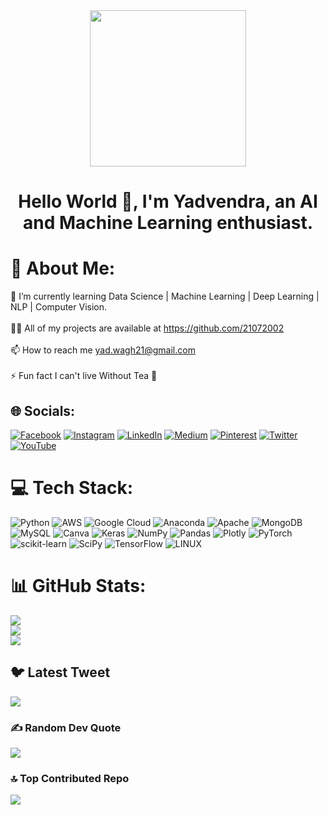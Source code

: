 <div align="center">
  <img height="250" src="https://redblink.com/wp-content/uploads/2023/03/AI-content-to-human-written-converter-bypass-ai-detection-tools-chatgpt-gptzero-originality-copyleaks-gpt2-output-detector-content-at-scale-bypass.gif"  />
</div>

<h1 align="center">Hello World 👋, I'm Yadvendra, an AI and Machine Learning enthusiast.</h1>

# 💫 About Me:
🌱 I’m currently learning Data Science | Machine Learning | Deep Learning | NLP | Computer Vision.<br><br>👨‍💻 All of my projects are available at https://github.com/21072002<br><br>📫 How to reach me yad.wagh21@gmail.com<br><br>⚡ Fun fact I can't live Without Tea 🍵


## 🌐 Socials:
[![Facebook](https://img.shields.io/badge/Facebook-%231877F2.svg?logo=Facebook&logoColor=white)](https://facebook.com/yad.wagh.21) [![Instagram](https://img.shields.io/badge/Instagram-%23E4405F.svg?logo=Instagram&logoColor=white)](https://instagram.com/yadvendra.wagh) [![LinkedIn](https://img.shields.io/badge/LinkedIn-%230077B5.svg?logo=linkedin&logoColor=white)](https://linkedin.com/in/https://www.linkedin.com/in/yadvendra-wagh/) [![Medium](https://img.shields.io/badge/Medium-12100E?logo=medium&logoColor=white)](https://medium.com/@@yad.wagh21) [![Pinterest](https://img.shields.io/badge/Pinterest-%23E60023.svg?logo=Pinterest&logoColor=white)](https://pinterest.com/@yadwagh21) [![Twitter](https://img.shields.io/badge/Twitter-%231DA1F2.svg?logo=Twitter&logoColor=white)](https://twitter.com/yadvendrawagh) [![YouTube](https://img.shields.io/badge/YouTube-%23FF0000.svg?logo=YouTube&logoColor=white)](https://youtube.com/@yadvendrawagh) 

# 💻 Tech Stack:
![Python](https://img.shields.io/badge/python-3670A0?style=flat-square&logo=python&logoColor=ffdd54) ![AWS](https://img.shields.io/badge/AWS-%23FF9900.svg?style=flat-square&logo=amazon-aws&logoColor=white) ![Google Cloud](https://img.shields.io/badge/Google%20Cloud-%234285F4.svg?style=flat-square&logo=google-cloud&logoColor=white) ![Anaconda](https://img.shields.io/badge/Anaconda-%2344A833.svg?style=flat-square&logo=anaconda&logoColor=white) ![Apache](https://img.shields.io/badge/apache-%23D42029.svg?style=flat-square&logo=apache&logoColor=white) ![MongoDB](https://img.shields.io/badge/MongoDB-%234ea94b.svg?style=flat-square&logo=mongodb&logoColor=white) ![MySQL](https://img.shields.io/badge/mysql-%2300f.svg?style=flat-square&logo=mysql&logoColor=white) ![Canva](https://img.shields.io/badge/Canva-%2300C4CC.svg?style=flat-square&logo=Canva&logoColor=white) ![Keras](https://img.shields.io/badge/Keras-%23D00000.svg?style=flat-square&logo=Keras&logoColor=white) ![NumPy](https://img.shields.io/badge/numpy-%23013243.svg?style=flat-square&logo=numpy&logoColor=white) ![Pandas](https://img.shields.io/badge/pandas-%23150458.svg?style=flat-square&logo=pandas&logoColor=white) ![Plotly](https://img.shields.io/badge/Plotly-%233F4F75.svg?style=flat-square&logo=plotly&logoColor=white) ![PyTorch](https://img.shields.io/badge/PyTorch-%23EE4C2C.svg?style=flat-square&logo=PyTorch&logoColor=white) ![scikit-learn](https://img.shields.io/badge/scikit--learn-%23F7931E.svg?style=flat-square&logo=scikit-learn&logoColor=white) ![SciPy](https://img.shields.io/badge/SciPy-%230C55A5.svg?style=flat-square&logo=scipy&logoColor=%white) ![TensorFlow](https://img.shields.io/badge/TensorFlow-%23FF6F00.svg?style=flat-square&logo=TensorFlow&logoColor=white) ![LINUX](https://img.shields.io/badge/Linux-FCC624?style=flat-square&logo=linux&logoColor=black)
# 📊 GitHub Stats:
![](https://github-readme-stats.vercel.app/api?username=21072002&theme=algolia&hide_border=true&include_all_commits=false&count_private=false)<br/>
![](https://github-readme-streak-stats.herokuapp.com/?user=21072002&theme=algolia&hide_border=true)<br/>
![](https://github-readme-stats.vercel.app/api/top-langs/?username=21072002&theme=algolia&hide_border=true&include_all_commits=false&count_private=false&layout=compact)

## 🐦 Latest Tweet
[![](https://gtce.itsvg.in/api?username=yadvendrawagh)](https://github.com/VishwaGauravIn/github-twitter-card-embed)

### ✍️ Random Dev Quote
![](https://quotes-github-readme.vercel.app/api?type=vetical&theme=tokyonight)

### 🔝 Top Contributed Repo
![](https://github-contributor-stats.vercel.app/api?username=21072002&limit=5&theme=algolia&combine_all_yearly_contributions=true)

<!-- Proudly created with GPRM ( https://gprm.itsvg.in ) -->
